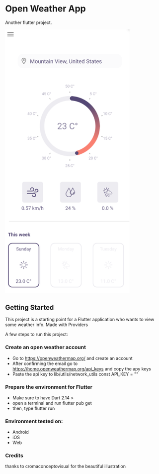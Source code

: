 # Open Weather App

Another flutter project.

<img src="https://raw.githubusercontent.com/PaoloGi/open_weather_app/main/home_screen.png" width="400">

## Getting Started

This project is a starting point for a Flutter application who wants to view some weather info.
Made with Providers

A few steps to run this project:

### Create an open weather account
- Go to https://openweathermap.org/ and create an account
- After confirming the email go to https://home.openweathermap.org/api_keys and copy the apy keys
- Paste the api key to lib/utils/network_utils const API_KEY = "" 

### Prepare the environment for Flutter
- Make sure to have Dart 2.14 >
- open a terminal and run flutter pub get
- then, type flutter run

### Environment tested on:
- Android
- iOS
- Web


### Credits
thanks to cromaconceptovisual for the beautiful illustration


